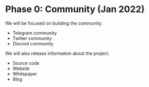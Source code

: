 # Phase 0: Community (Jan 2022)

We will be focused on building the community.

* Telegram community
* Twitter community
* Discord community

We will also release information about the project.

* Source code
* Website
* Whitepaper
* Blog
